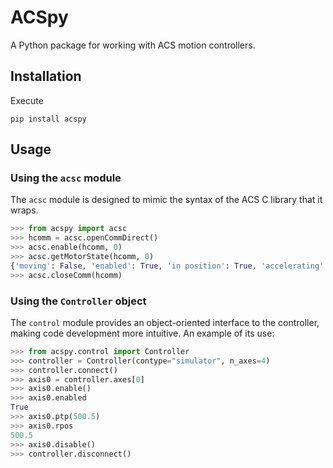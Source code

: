 ACSpy
=====

A Python package for working with ACS motion controllers.


Installation
------------
Execute

    pip install acspy


Usage
-----

### Using the `acsc` module

The `acsc` module is designed to mimic the syntax of the ACS C library that it
wraps.

```python
>>> from acspy import acsc
>>> hcomm = acsc.openCommDirect()
>>> acsc.enable(hcomm, 0)
>>> acsc.getMotorState(hcomm, 0)
{'moving': False, 'enabled': True, 'in position': True, 'accelerating': False}
>>> acsc.closeComm(hcomm)
```


### Using the `Controller` object

The `control` module provides an object-oriented interface to the controller,
making code development more intuitive. An example of its use:

```python
>>> from acspy.control import Controller
>>> controller = Controller(contype="simulator", n_axes=4)
>>> controller.connect()
>>> axis0 = controller.axes[0]
>>> axis0.enable()
>>> axis0.enabled
True
>>> axis0.ptp(500.5)
>>> axis0.rpos
500.5
>>> axis0.disable()
>>> controller.disconnect()
```
